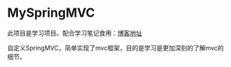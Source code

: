 # MySpringMVC
此项目是学习项目。配合学习笔记食用：[博客地址](https://www.cnblogs.com/yhr520/p/12550459.html)

自定义SpringMVC，简单实现了mvc框架，目的是学习是更加深刻的了解mvc的细节。

